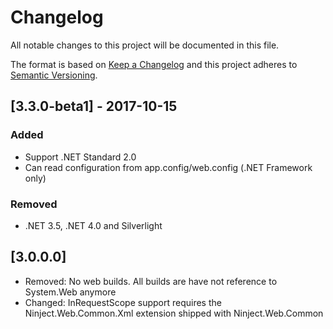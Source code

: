 # Changelog
All notable changes to this project will be documented in this file.

The format is based on [Keep a Changelog](http://keepachangelog.com/en/1.0.0/)
and this project adheres to [Semantic Versioning](http://semver.org/spec/v2.0.0.html).

## [3.3.0-beta1] - 2017-10-15

### Added
 - Support .NET Standard 2.0
 - Can read configuration from app.config/web.config (.NET Framework only)

### Removed
 - .NET 3.5, .NET 4.0 and Silverlight

[3.0.0.0]
---------------
- Removed: No web builds. All builds are have not reference to System.Web anymore
- Changed: InRequestScope support requires the Ninject.Web.Common.Xml extension shipped with Ninject.Web.Common